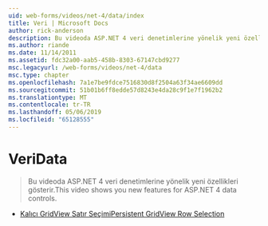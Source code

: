 ```yaml
---
uid: web-forms/videos/net-4/data/index
title: Veri | Microsoft Docs
author: rick-anderson
description: Bu videoda ASP.NET 4 veri denetimlerine yönelik yeni özellikleri gösterir.
ms.author: riande
ms.date: 11/14/2011
ms.assetid: fdc32a00-aab5-458b-8303-67147cbd9277
msc.legacyurl: /web-forms/videos/net-4/data
msc.type: chapter
ms.openlocfilehash: 7a1e7be9fdce7516830d8f2504a63f34ae6609dd
ms.sourcegitcommit: 51b01b6ff8edde57d8243e4da28c9f1e7f1962b2
ms.translationtype: MT
ms.contentlocale: tr-TR
ms.lasthandoff: 05/06/2019
ms.locfileid: "65128555"
---
```

# <a name="data"></a><span data-ttu-id="b70d9-103">Veri</span><span class="sxs-lookup"><span data-stu-id="b70d9-103">Data</span></span>

> <span data-ttu-id="b70d9-104">Bu videoda ASP.NET 4 veri denetimlerine yönelik yeni özellikleri gösterir.</span><span class="sxs-lookup"><span data-stu-id="b70d9-104">This video shows you new features for ASP.NET 4 data controls.</span></span>

- [<span data-ttu-id="b70d9-105">Kalıcı GridView Satır Seçimi</span><span class="sxs-lookup"><span data-stu-id="b70d9-105">Persistent GridView Row Selection</span></span>](aspnet-4-quick-hit-persistent-gridview-row-selection.md)
